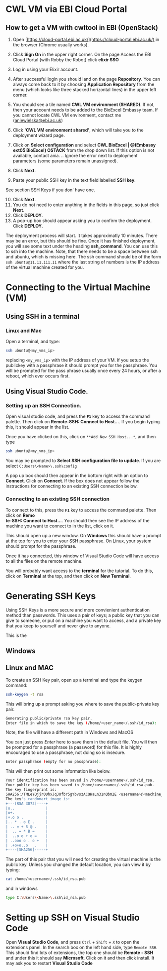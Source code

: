 # CWL VM via EBI Cloud Portal
## How to get a VM with cwltool in EBI (OpenStack)

1. Open [https://cloud-portal.ebi.ac.uk/](https://cloud-portal.ebi.ac.uk/) in the browser (Chrome usually works).
2. Click **Sign On** in the upper right corner. On the page Access the EBI Cloud Portal (with Robby the Robot) click **elixir SSO**
3. Log in using your Elixir account.
4. After successful login you should land on the page **Repository**. You can always come back to it by choosing **Application Repository** from the menu (which looks like three stacked horizontal lines) in the upper left corner.
5. You should see a tile named **CWL VM environment (SHARED)**. If not, then your account needs to be added to the BioExcel Embassy team. If you cannot locate CWL VM environment, contact me (aniewielska@ebi.ac.uk)
6. Click **'CWL VM environment shared'**, which will take you to the deployment wizard page.

7. Click on **Select configuration** and select **CWL BioExcel | @(Embassy ext05 BioExcel) OSTACK** from the drop down list.  If this option is not available, contact ania.
.. Ignore the error next to deployment parameters (some parameters remain unassigned).
8. Click **Next**.
9. Paste your public SSH key in the text field labelled **SSH key**.

See section SSH Keys if you don' have one.

10. Click **Next**.
11. You do not need to enter anything in the fields in this page, so just click **Next**.
12. Click **DEPLOY**.
13. A pop-up box should appear asking you to confirm the deployment.  Click **DEPLOY**.

The deployment process will start. It takes approximatly 10 minutes. There may be an error, but this should be fine. Once it has finished deployment, you will see some text under the heading **ssh_command**.  You can use this to ssh into the machine. Note, that there needs to be a space between ssh and ubuntu, which is missing here.  The ssh command should be of the form ``ssh ubuntu@11.11.111.11`` where the last string of numbers is the IP address of the virtual machine created for you.

# Connecting to the Virtual Machine (VM)

## Using SSH in a terminal

### Linux and Mac


Open a terminal, and type:

```bash
ssh ubuntu@<my_vms_ip>
```

replacing `<my_vms_ip>` with the IP address of your VM.  If you setup the publickey with a passphrase it should prompt you for the passphrase.  You will be prompted for the pass phrase usually once every 24 hours, or after a reboot, which ever occurs first.

## Using Visual Studio Code.

### Setting up an SSH Connection.
Open visual studio code, and press the **`F1`** key to access the command palette.  Then click on **Remote-SSH: Connect to Host...**.  If you begin typing this, it should appear in the list.

Once you have clicked on this, click on `**Add New SSH Host...*`, and then type

```bash
ssh ubuntu@<my_vms_ip>
```

You may be prompted to **Select SSH configuration file to update**.  If you are select ``C:Users\<Name>\.ssh\config``

A pop up box should then appear in the bottom right with an option to **Connect**.  Click on **Connect**.  If the box does not appear follow the instructions for connecting to an existing SSH connection below.

### Connecting to an existing SSH connection

To connect to this, press the **`F1`** key to access the command palette.  Then click on **Remo\
te-SSH: Connect to Host...**.  You should then see the IP address of the machine you want to connect to in the list, click on it.

This should open up a new window.  On **Windows** this should have a prompt at the top for you to enter your SSH passphrase. On Linux, your system should prompt for the passphrase.

Once it has connected, this window of Visual Studio Code will have access to all the files on the remote machine.

You will probably want access to the **terminal** for the tutorial.  To do this, click on **Terminal** at the top, and then click on **New Terminal**.


# Generating SSH Keys

Using SSH Keys is a more secure and more convienient authentication method than passwords.  This uses a pair of keys; a public key that you can give to someone, or put on a machine you want to access, and a private key that you keep to yourself and never give to anyone.

This is the 
## Windows

## Linux and MAC

To create an SSH Key pair, open up a terminal and type the keygen command:

```bash
ssh-keygen -t rsa
```

This will bring up a prompt asking you where to save the public-private key pair.

```bash
Generating public/private rsa key pair.
Enter file in which to save the key (/home/<user_name>/.ssh/id_rsa): 
```
Note, the file will have a different path in Windows and MacOS

You can just press _Enter_ here to save them in the default file.  You will then be prompted for a passphrase (a password) for this file.  It is highly encouraged to use a passphrase, not doing so is insecure.

```bash
Enter passphrase (empty for no passphrase): 
```

This will then print out some information like below.

```bash
Your identification has been saved in /home/<username>/.ssh/id_rsa.
Your public key has been saved in /home/<username>/.ssh/id_rsa.pub.
The key fingerprint is:
SHA256:/TMLeYQjjr0UhxJqJOfbr5gYbvszACQHaLn31nQbm2E <username>@<machine_name>
The key's randomart image is:
+---[RSA 3072]----+
|o..              |
|o+.              |
|+.o o .          |
|.. * . o E .     |
| .. = + S @ .    |
|  .. = * B =     |
|  ..o o + o =    |
| ..ooo o . o +   |
| .+o+o..o   .    |
+----[SHA256]-----+
```

The part of this pair that you will need for creating the virtual machine is the public key. Unless you changed the default location, you can view it by typing:

```bash
cat /home/<username>/.ssh/id_rsa.pub
```

and in windows

```bash
type C:\Users\<Name>\.ssh\id_rsa.pub
```

# Setting up SSH on Visual Studio Code

Open **Visual Studio Code**, and press `Ctrl` + `Shift` + `X` to open the extensions panel.  In the search box on the left hand side, type `Remote SSH`.  This should find lots of extensions, the top one should be **Remote - SSH** and under this it should say **Microsoft**.  Click on it and then click install. It may ask you to restart **Visual Studio Code**


